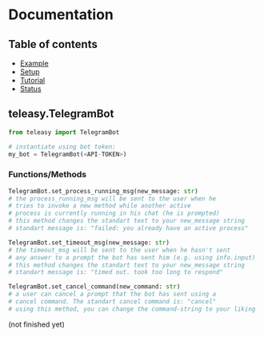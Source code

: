 # Documentation

## Table of contents
* [Example](#example)
* [Setup](#setup)
* [Tutorial](#tutorial)
* [Status](#status)

## teleasy.TelegramBot

```python
from teleasy import TelegramBot

# instantiate using bot token:
my_bot = TelegramBot(<API-TOKEN>)
```

### Functions/Methods

```python
TelegramBot.set_process_running_msg(new_message: str)
# the process_running_msg will be sent to the user when he
# tries to invoke a new method while another active 
# process is currently running in his chat (he is prompted)
# this method changes the standart text to your new_message string
# standart message is: "failed: you already have an active process"

TelegramBot.set_timeout_msg(new_message: str)
# the timeout_msg will be sent to the user when he hasn't sent
# any answer to a prompt the bot has sent him (e.g. using info.input)
# this method changes the standart text to your new_message string
# standart message is: "timed out. took too long to respond"

TelegramBot.set_cancel_command(new_command: str)
# a user can cancel a prompt that the bot has sent using a
# cancel command. The standart cancel command is: "cancel"
# using this method, you can change the command-string to your liking
```

(not finished yet)
